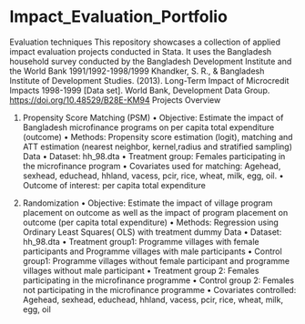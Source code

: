 # Impact_Evaluation_Portfolio
Evaluation techniques
This repository showcases a collection of applied impact evaluation projects conducted in Stata. It uses the Bangladesh household survey conducted by the Bangladesh Development Institute and the World Bank 1991/1992-1998/1999  Khandker, S. R., & Bangladesh Institute of Development Studies. (2013). Long-Term Impact of Microcredit Impacts 1998-1999 [Data set]. World Bank, Development Data Group. https://doi.org/10.48529/B28E-KM94
Projects Overview
1. Propensity Score Matching (PSM)
•	Objective: Estimate the impact of Bangladesh microfinance programs on per capita total expenditure (outcome)
•	Methods: Propensity score estimation (logit), matching and ATT estimation (nearest neighbor, kernel,radius and stratified sampling)
Data
•	Dataset: hh_98.dta 
•	Treatment group: Females participating in the microfinance program
•	Covariates used for matching: Agehead, sexhead, educhead, hhland, vacess, pcir, rice, wheat, milk, egg, oil.
•	Outcome of interest: per capita total expenditure

2. Randomization
•	Objective: Estimate the impact of village program placement on outcome as well as the impact of program placement on outcome (per capita total expenditure)
•	Methods: Regression using Ordinary Least Squares( OLS) with treatment dummy
Data
•	Dataset: hh_98.dta 
•	Treatment group1: Programme villages with female participants and Programme villages with male participants
•	Control group1: Programme villages without female participant and programme villages without male participant
•	Treatment group 2: Females participating in the microfinance programme
•	Control group 2: Females not participating in the microfinance programme
•	Covariates controlled: Agehead, sexhead, educhead, hhland, vacess, pcir, rice, wheat, milk, egg, oil
